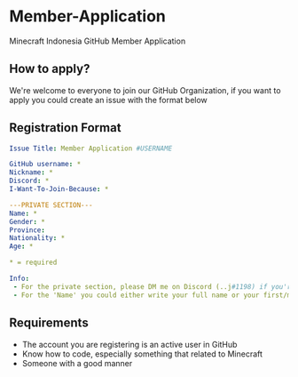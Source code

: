 # Member-Application
Minecraft Indonesia GitHub Member Application

## How to apply?
We're welcome to everyone to join our GitHub Organization, if you want to apply you could create an issue with the format below

## Registration Format
```yaml
Issue Title: Member Application #USERNAME

GitHub username: *
Nickname: *
Discord: *
I-Want-To-Join-Because: *

---PRIVATE SECTION---
Name: *
Gender: *
Province: 
Nationality: *
Age: *

* = required

Info: 
 - For the private section, please DM me on Discord (..j#1198) if you're not comfortable to share your name here
 - For the 'Name' you could either write your full name or your first/middle/last name only
```

## Requirements
- The account you are registering is an active user in GitHub
- Know how to code, especially something that related to Minecraft
- Someone with a good manner
